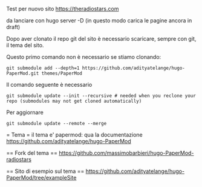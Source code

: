 Test per nuovo sito https://theradiostars.com

da lanciare con 
hugo server -D
(in questo modo carica le pagine ancora in draft)


Dopo aver clonato il repo git del sito è necessario scaricare, sempre con git, il tema del sito.

Questo primo comando non è necessario se stiamo clonando:

`git submodule add --depth=1 https://github.com/adityatelange/hugo-PaperMod.git themes/PaperMod`

Il comando seguente è necessario

`git submodule update --init --recursive # needed when you reclone your repo (submodules may not get cloned automatically)`

Per aggiornare

`git submodule update --remote --merge`

= Tema =
il tema e' papermod: qua la documentazione
https://github.com/adityatelange/hugo-PaperMod

== Fork del tema ==
https://github.com/massimobarbieri/hugo-PaperMod-radiostars

== Sito di esempio sul tema ==
https://github.com/adityatelange/hugo-PaperMod/tree/exampleSite
